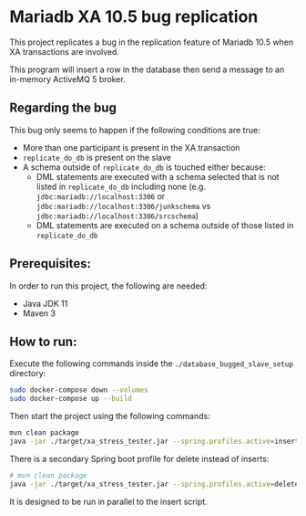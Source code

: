 # Mariadb XA 10.5 bug replication

This project replicates a bug in the replication feature of Mariadb 10.5 when XA transactions are involved.

This program will insert a row in the database then send a message to an in-memory ActiveMQ 5 broker.

## Regarding the bug

This bug only seems to happen if the following conditions are true:

- More than one participant is present in the XA transaction
- `replicate_do_db` is present on the slave
- A schema outside of `replicate_do_db` is touched either because:
  - DML statements are executed with a schema selected that is not listed in `replicate_do_db`
including none (e.g. `jdbc:mariadb://localhost:3306` or `jdbc:mariadb://localhost:3306/junkschema`
vs `jdbc:mariadb://localhost:3306/srcschema`)
  - DML statements are executed on a schema outside of those listed in `replicate_do_db`

## Prerequisites:

In order to run this project, the following are needed:
- Java JDK 11
- Maven 3

## How to run:

Execute the following commands inside the `./database_bugged_slave_setup` directory:
```bash
sudo docker-compose down --volumes
sudo docker-compose up --build
```

Then start the project using the following commands:
```bash
mvn clean package
java -jar ./target/xa_stress_tester.jar --spring.profiles.active=insert
```

There is a secondary Spring boot profile for delete instead of inserts:
```bash
# mvn clean package
java -jar ./target/xa_stress_tester.jar --spring.profiles.active=delete
```
It is designed to be run in parallel to the insert script.
